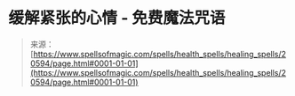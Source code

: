 <!--yml

category: 未分类

date: 2024-06-12 19:03:31

-->

# 缓解紧张的心情 - 免费魔法咒语

> 来源：[https://www.spellsofmagic.com/spells/health_spells/healing_spells/20594/page.html#0001-01-01](https://www.spellsofmagic.com/spells/health_spells/healing_spells/20594/page.html#0001-01-01)

